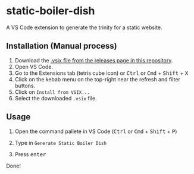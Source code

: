 # static-boiler-dish

A VS Code extension to generate the trinity for a static website.

## Installation (Manual process)

1. Download the [.vsix file from the releases page in this repository](https://github.com/JohnAntonios/static-boiler-dish/releases/latest).
2. Open VS Code.
3. Go to the Extensions tab (tetris cube icon) or <kbd>Ctrl</kbd> or <kbd>Cmd</kbd> + <kbd>Shift</kbd> + <kbd>X</kbd>
4. Click on the kebab menu on the top-right near the refresh and filter buttons.
5. Click on `Install from VSIX...`
6. Select the downloaded `.vsix` file.

## Usage

1. Open the command pallete in VS Code (<kbd>Ctrl</kbd> or <kbd>Cmd</kbd> + <kbd>Shift</kbd> + <kbd>P</kbd>)

2. Type in `Generate Static Boiler Dish`

3. Press <kbd>enter</kbd>

Done!
